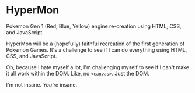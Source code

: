 # HyperMon
Pokemon Gen 1 (Red, Blue, Yellow) engine re-creation using HTML, CSS, and JavaScript

HyperMon will be a (hopefully) faithful recreation of the first generation of Pokemon Games.  It's a challenge to see if I can do everything using HTML, CSS, and JavaScript.

Oh, because I hate myself a lot, I'm challenging myself to see if I can't make it all work within the DOM.  Like, no `<canvas>`.  Just the DOM.



I'm not insane.  *You're* insane.